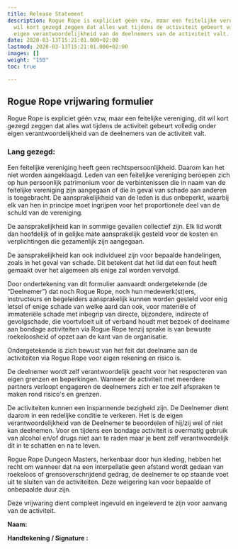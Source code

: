 ```yaml
---
title: Release Statement
description: Rogue Rope is expliciet géén vzw, maar een feitelijke vereniging, dit
  wil kort gezegd zeggen dat alles wat tijdens de activiteit gebeurt volledig onder
  eigen verantwoordelijkheid van de deelnemers van de activiteit valt.
date: 2020-03-13T15:21:01.000+02:00
lastmod: 2020-03-13T15:21:01.000+02:00
images: []
weight: "150"
toc: true

---
```

## Rogue Rope  vrijwaring formulier

Rogue Rope is expliciet géén vzw, maar een feitelijke vereniging, dit wil kort gezegd zeggen dat alles wat tijdens de activiteit gebeurt volledig onder eigen verantwoordelijkheid van de deelnemers van de activiteit valt.

### Lang gezegd: 

Een feitelijke vereniging heeft geen rechtspersoonlijkheid. Daarom kan het niet worden aangeklaagd. Leden van een feitelijke vereniging beroepen zich op hun persoonlijk patrimonium voor de verbintenissen die in naam van de feitelijke vereniging zijn aangegaan of die in geval van schade aan anderen is toegebracht. De aansprakelijkheid van de leden is dus onbeperkt, waarbij elk van hen in principe moet ingrijpen voor het proportionele deel van de schuld van de vereniging.

De aansprakelijkheid kan in sommige gevallen collectief zijn. Elk lid wordt dan hoofdelijk of in gelijke mate aansprakelijk gesteld voor de kosten en verplichtingen die gezamenlijk zijn aangegaan.

De aansprakelijkheid kan ook individueel zijn voor bepaalde handelingen, zoals in het geval van schade. Dit betekent
dat het lid dat een fout heeft gemaakt over het algemeen als enige zal worden vervolgd. 

Door ondertekening van dit formulier aanvaardt ondergetekende \(de “Deelnemer”\) dat noch Rogue Rope, noch hun medewerk\(st\)ers, instructeurs en begeleiders aansprakelijk kunnen worden gesteld voor enig letsel of enige schade van welke aard dan ook, voor materiële of immateriële schade met inbegrip van directe, bijzondere, indirecte of gevolgschade, die voortvloeit uit of verband houdt met bezoek of deelname aan bondage activiteiten via Rogue Rope tenzij sprake is van bewuste roekeloosheid of opzet aan de kant van de organisatie.

Ondergetekende is zich bewust van het feit dat deelname aan de activiteiten via Rogue Rope  voor eigen rekening en risico is. 

De deelnemer wordt zelf verantwoordelijk geacht voor het respecteren van eigen grenzen en beperkingen. Wanneer de activiteit met meerdere partners verloopt engageren de deelnemers zich er toe zelf afspraken te maken rond risico's en grenzen.

De activiteiten kunnen een inspannende bezigheid zijn. De Deelnemer dient daarom in een redelijke conditie te verkeren. Het is de eigen verantwoordelijkheid van de Deelnemer te beoordelen of hij/zij wel of niet kan deelnemen. Voor en tijdens een bondage activiteit is overmatig gebruik van alcohol en/of drugs niet aan te raden maar je bent zelf verantwoordelijk dit in te schatten en na te leven.

Rogue Rope Dungeon Masters, herkenbaar door hun kleding, hebben het recht om wanneer dat na een interpellatie geen afstand wordt gedaan van roekeloos of grensoverschrijdend gedrag, de deelnemer te op staande voet uit te sluiten van de activiteiten. Deze weigering kan voor bepaalde of onbepaalde duur zijn.

Deze vrijwaring dient compleet ingevuld en ingeleverd te zijn voor aanvang van de activiteit.

**Naam:**

**Handtekening / Signature :**